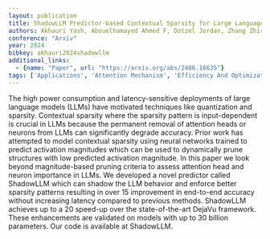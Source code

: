 ```yaml
---
layout: publication
title: ShadowLLM Predictor-based Contextual Sparsity for Large Language Models
authors: Akhauri Yash, Abouelhamayed Ahmed F, Dotzel Jordan, Zhang Zhiru, Rush Alexander M, Huda Safeen, Abdelfattah Mohamed S
conference: "Arxiv"
year: 2024
bibkey: akhauri2024shadowllm
additional_links:
  - {name: "Paper", url: "https://arxiv.org/abs/2406.16635"}
tags: ['Applications', 'Attention Mechanism', 'Efficiency And Optimization', 'Model Architecture', 'Pruning', 'Quantization', 'Tools']
---
```

The high power consumption and latency-sensitive deployments of large language models (LLMs) have motivated techniques like quantization and sparsity. Contextual sparsity where the sparsity pattern is input-dependent is crucial in LLMs because the permanent removal of attention heads or neurons from LLMs can significantly degrade accuracy. Prior work has attempted to model contextual sparsity using neural networks trained to predict activation magnitudes which can be used to dynamically prune structures with low predicted activation magnitude. In this paper we look beyond magnitude-based pruning criteria to assess attention head and neuron importance in LLMs. We developed a novel predictor called ShadowLLM which can shadow the LLM behavior and enforce better sparsity patterns resulting in over 15 improvement in end-to-end accuracy without increasing latency compared to previous methods. ShadowLLM achieves up to a 20 speed-up over the state-of-the-art DejaVu framework. These enhancements are validated on models with up to 30 billion parameters. Our code is available at ShadowLLM.
